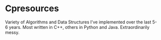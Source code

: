 # Cpresources
Variety of Algorithms and Data Structures I've implemented over the last 5-6 years. Most written in C++, others in Python and Java. Extraordinarily messy.
